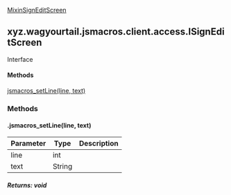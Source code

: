 
[MixinSignEditScreen](1.9.2/xyz/wagyourtail/jsmacros/client/mixins/access/MixinSignEditScreen.html)

xyz.wagyourtail.jsmacros.client.access.ISignEditScreen
------------------------------------------------------

Interface
#### 

#### Methods

[jsmacros\_setLine(line, text)](#jsmacros_setLine-int-String-)



### Methods

#### .jsmacros\_setLine(line, text)

| Parameter | Type | Description |
|---|---|---|
| line | int |  |
| text | String |  |

##### Returns: void




